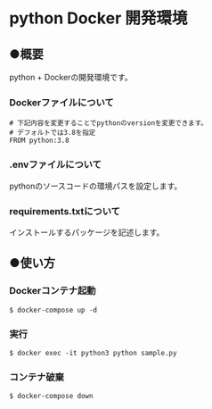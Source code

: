 # python Docker 開発環境

## ●概要
python + Dockerの開発環境です。  

### Dockerファイルについて
```
# 下記内容を変更することでpythonのversionを変更できます。
# デフォルトでは3.8を指定
FROM python:3.8
```

### .envファイルについて
pythonのソースコードの環境パスを設定します。  

### requirements.txtについて
インストールするパッケージを記述します。

## ●使い方

### Dockerコンテナ起動
```
$ docker-compose up -d
```

### 実行
```
$ docker exec -it python3 python sample.py
```

### コンテナ破棄
```
$ docker-compose down
```
